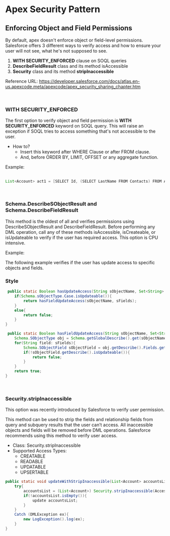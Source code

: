 # Apex Security Pattern

## Enforcing Object and Field Permissions

By default, apex doesn't enforce object or field-level permissions. Salesforce offers 3 different ways to verify access and how to ensure your user will not see, what he's not supposed to see.

1. **WITH SECURITY_ENFORCED** clause on SOQL queries
2. **DescribeFieldResult** class and its method isAccessible
3. **Security** class and its method **stripInaccessible**

Reference URL: https://developer.salesforce.com/docs/atlas.en-us.apexcode.meta/apexcode/apex_security_sharing_chapter.htm

<br>

### WITH SECURITY_ENFORCED

The first option to verify object and field permission is **WITH SECURITY_ENFORCED** keyword on SOQL query. This will raise an exception if SOQL tries to access something that's not accessible to the user.

- How to?
  - Insert this keyword after WHERE Clause or after FROM clause.
  - And, before ORDER BY, LIMIT, OFFSET or any aggregate function.

Example:
##
```java
List<Account> act1 = [SELECT Id, (SELECT LastName FROM Contacts) FROM Account WHERE Name like 'Acme' WITH SECURITY_ENFORCED]
```

<br>

### Schema.DescribeSObjectResult and Schema.DescribeFieldResult

This method is the oldest of all and verifies permissions using DescribeSObjectResult and DescribeFieldResult.
Before performing any DML operation, call any of these methods isAccessible, isCreateable, or isUpdateable to verify if the user has required access.
This option is CPU intensive.

Example:

The following example verifies if the user has update access to specific objects and fields.

### Style
```java
 public static Boolean hasUpdateAccess(String sObjectName, Set<String> sFields){
    if(Schema.sObjectType.Case.isUpdateable()){
        return hasFieldUpdateAccess(sObjectName, sFields);
    }
    else{
        return false;
    }
}

 public static Boolean hasFieldUpdateAccess(String sObjectName, Set<String> sFields){
    Schema.SObjectType obj = Schema.getGlobalDescribe().get(sObjectName);
    for(String field: sFields){
        Schema.SObjectField sObjectField = obj.getDescribe().Fields.getMap().get(field);
        if(!sObjectField.getDescribe().isUpdateable()){
            return false;
        }
    }
    return true;
}
```

<br>

### Security.stripInaccessible

This option was recently introduced by Salesforce to verify user permission.

This method can be used to strip the fields and relationship fields from query and subquery results that the user can’t access.
All inaccessible objects and fields will be removed before DML operations.
Salesforce recommends using this method to verify user access.

- Class: Security.stripInaccessible
- Supported Access Types:
  - CREATABLE
  - READABLE
  - UPDATABLE
  - UPSERTABLE

```java
public static void updateWithStripInaccessible(List<Account> accountsList){
    try{
        accountsList = (List<Account>) Security.stripInaccessible(AccessType.UPDATABLE, accountsList).getRecords();
        if(!accountsList.isEmpty()){
            update accountsList;
        }
    }
    Catch (DMLException ex){
        new LogException().log(ex);
    }
}
```
